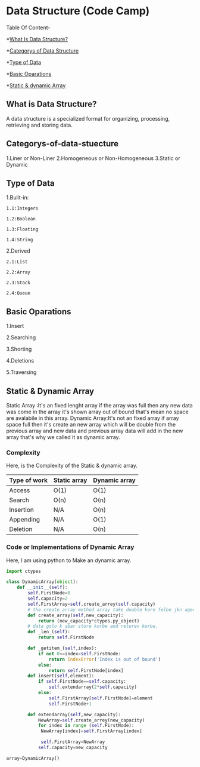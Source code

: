 # Data Structure (Code Camp)

Table Of Content-

*[What Is Data Structure?](#what-is-data-structure)

*[Categorys of Data Structure](#categorys-of-data-stuecture)

*[Type of Data](#type-of-data)

*[Basic Oparations](#basic-oparations)

*[Static & dynamic Array](#static-&-dynamic)


## What is Data Structure?
A data structure is a specialized format for organizing, processing, retrieving and storing data.


## Categorys-of-data-stuecture
1.Liner or Non-Liner
2.Homogeneous or Non-Homogeneous
3.Static or Dynamic

## Type of Data
1.Bulit-in:

    1.1:Integers

    1.2:Boolean

    1.3:Floating

    1.4:String

2.Derived

    2.1:List

    2.2:Array

    2.3:Stack

    2.4:Queue  
## Basic Oparations

1.Insert

2.Searching

3.Shorting

4.Deletions

5.Traversing

## Static & Dynamic Array
Static Array :It's an fixed lenght array if the array was full then any new data was come in the array it's shown array out of bound that's mean no space are avalabile in this array.
Dynamic Array:It's not an fixed array if array space full then it's create an new array which will be double from the previous array and new data and previous array data will add in the new array that's why we called it as dynamic array.

### Complexity
Here, is the Complexity of the Static & dynamic array.

| Type of work | Static array | Dynamic array |
| ------------ | ------------ | ------------- |
| Access       | O(1)         | O(1)          |
| Search       | O(n)         | O(n)          |
| Insertion    | N/A          | O(n)          |
| Appending    | N/A          | O(1)          |
| Deletion     | N/A          | O(n)          |

### Code or Implementations of Dynamic Array
 Here, I am using python to Make an dynamic array.

``` python
import ctypes

class DynamicArray(object):
    def __init__(self):
        self.FirstNode=0
        self.capacity=2
        self.FirstArray=self.create_arrey(self.capacity)
        # the create_array method array take double kore felbe jkn ager array te value out of bound hobe.
        def create_array(self,new_capacity):
            return (new_capacity*ctypes.py_object)
        # data golo k abar store korbe and returen korbe.
        def _len_(self):
            return self.FirstNode

        def _getitem_(self,index):
            if not 0<=index<self.FirstNode:
                return IndexError('Index is out of bound')
            else:
                return self.FirstNode[index]
        def insert(self,element):
            if self.FirstNode==self.capacity:
                self.extendarray(2*self.capacity)
            else:
                self.FirstArray[self.FirstNode]=element
                self.FirstNode+1

        def extendarray(self,new_capacity):
            NewArray=self.create_arrey(new_capacity)
            for index in range (self.FirstNode):
             NewArray[index]=self.FirstArray[index]

             self.FirstArray=NewArray
            self.capacity=new_capacity

array=DynamicArray()
```
